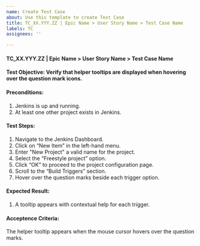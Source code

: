 ```yaml
---
name: Create Test Case
about: Use this template to create Test Case
title: TC_XX.YYY.ZZ | Epic Name > User Story Name > Test Case Name
labels: TC
assignees: ''

---
```


#### TC_XX.YYY.ZZ | Epic Name > User Story Name > Test Case Name

#### Test Objective: Verify that helper tooltips are displayed when hovering over the question mark icons.

#### Preconditions: 
1. Jenkins is up and running.
2. At least one other project exists in Jenkins.

#### Test Steps:
1. Navigate to the Jenkins Dashboard.
2. Click on “New Item” in the left-hand menu.
3. Enter "New Project" a valid name for the project.
4. Select the “Freestyle project” option.
5. Click “OK” to proceed to the project configuration page.
6. Scroll to the “Build Triggers” section.
7. Hover over the question marks beside each trigger option.

#### Expected Result: 
1. A tooltip appears with contextual help for each trigger.

#### Acceptence Criteria:
The helper tooltip appears when the mouse cursor hovers over the question marks.
